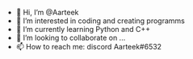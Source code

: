 - 👋 Hi, I’m @Aarteek
- 👀 I’m interested in coding and creating programms
- 🌱 I’m currently learning Python and C++
- 💞️ I’m looking to collaborate on ...
- 📫 How to reach me: discord Aarteek#6532

<!---
Aarteek/Aarteek is a ✨ special ✨ repository because its `README.md` (this file) appears on your GitHub profile.
You can click the Preview link to take a look at your changes.
--->
